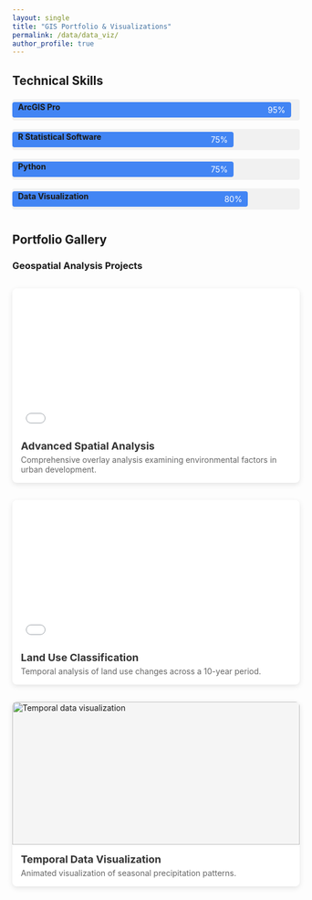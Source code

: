 ```yaml
---
layout: single
title: "GIS Portfolio & Visualizations"
permalink: /data/data_viz/
author_profile: true
---
```


## Technical Skills

<div class="skills-container">
  <div class="skill-bar">
    <span class="skill-name">ArcGIS Pro</span>
    <div class="skill-level" style="width: 95%;">95%</div>
  </div>
  <div class="skill-bar">
    <span class="skill-name">R Statistical Software</span>
    <div class="skill-level" style="width: 75%;">75%</div>
  </div>
  <div class="skill-bar">
    <span class="skill-name">Python</span>
    <div class="skill-level" style="width: 75%;">75%</div>
  </div>
  <div class="skill-bar">
    <span class="skill-name">Data Visualization</span>
    <div class="skill-level" style="width: 80%;">80%</div>
  </div>
</div>

## Portfolio Gallery

### Geospatial Analysis Projects

<div class="portfolio-grid">
  <!-- Portfolio Item 1 - Replace with your own files -->
  <div class="portfolio-item">
    <div class="portfolio-preview">
      <iframe src="/files/81943Map1.pdf" class="pdf-preview"></iframe>
    </div>
    <h3>Advanced Spatial Analysis</h3>
    <p>Comprehensive overlay analysis examining environmental factors in urban development.</p>
  </div>
  
  <!-- Portfolio Item 2 - Template for easy addition -->
  <div class="portfolio-item">
    <div class="portfolio-preview">
      <iframe src="/files/example-map.pdf" class="pdf-preview"></iframe>
    </div>
    <h3>Land Use Classification</h3>
    <p>Temporal analysis of land use changes across a 10-year period.</p>
  </div>
  
  <!-- Portfolio Item 3 - Template for GIF -->
  <div class="portfolio-item">
    <div class="portfolio-preview">
      <img src="/files/example-animation.gif" class="gif-preview" alt="Temporal data visualization">
    </div>
    <h3>Temporal Data Visualization</h3>
    <p>Animated visualization of seasonal precipitation patterns.</p>
  </div>
  
  <!-- Add more portfolio items following the same structure -->
</div>

<style>
/* Skill bars styling */
.skills-container {
  width: 100%;
  margin: 20px 0 40px;
}
.skill-bar {
  margin-bottom: 15px;
  position: relative;
  background: #f1f1f1;
  border-radius: 4px;
  padding: 5px 0;
}
.skill-name {
  position: absolute;
  left: 10px;
  z-index: 1;
  font-weight: bold;
}
.skill-level {
  background: #4285f4;
  color: white;
  padding: 5px 0;
  text-align: right;
  padding-right: 10px;
  border-radius: 4px;
}

/* Portfolio grid styling */
.portfolio-grid {
  display: grid;
  grid-template-columns: repeat(auto-fill, minmax(300px, 1fr));
  gap: 30px;
  margin: 30px 0;
}
.portfolio-item {
  background: #ffffff;
  border-radius: 8px;
  overflow: hidden;
  box-shadow: 0 3px 10px rgba(0,0,0,0.1);
  transition: transform 0.3s ease;
}
.portfolio-item:hover {
  transform: translateY(-5px);
}
.portfolio-preview {
  height: 250px;
  overflow: hidden;
  position: relative;
  background: #f5f5f5;
}
.pdf-preview, .gif-preview {
  width: 100%;
  height: 100%;
  object-fit: cover;
  border: none;
}
.portfolio-item h3 {
  padding: 15px 15px 5px;
  margin: 0;
  font-size: 18px;
  color: #333;
}
.portfolio-item p {
  padding: 0 15px 15px;
  margin: 0;
  font-size: 14px;
  color: #666;
}

/* Responsive adjustments */
@media (max-width: 768px) {
  .portfolio-grid {
    grid-template-columns: repeat(auto-fill, minmax(250px, 1fr));
  }
}
</style>